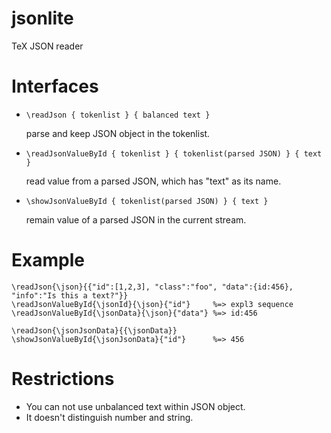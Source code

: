 # jsonlite
TeX JSON reader

# Interfaces

* `\readJson { tokenlist } { balanced text }`

    parse and keep JSON object in the tokenlist.

* `\readJsonValueById { tokenlist } { tokenlist(parsed JSON) } { text }`

    read value from a parsed JSON, which has "text" as its name. 
    
* `\showJsonValueById { tokenlist(parsed JSON) } { text }`

    remain value of a parsed JSON in the current stream.

# Example

```
\readJson{\json}{{"id":[1,2,3], "class":"foo", "data":{id:456}, "info":"Is this a text?"}}
\readJsonValueById{\jsonId}{\json}{"id"}     %=> expl3 sequence
\readJsonValueById{\jsonData}{\json}{"data"} %=> id:456

\readJson{\jsonJsonData}{{\jsonData}}
\showJsonValueById{\jsonJsonData}{"id"}      %=> 456
```

# Restrictions

* You can not use unbalanced text within JSON object. 
* It doesn't distinguish number and string.
